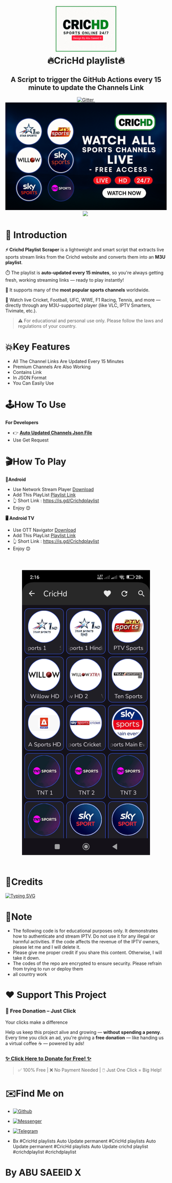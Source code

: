 
<h1 align="center">
  <br>
  <a href=""><img src="https://raw.githubusercontent.com/abusaeeidx/CricHd-playlists-Auto-Update-permanent/refs/heads/main/image/logo.jpg" alt="🔥CricHD🔥" width="200"></a>
  <br>
  🔥CricHd playlist🔥
  <br>
</h1>

<h2 align="center">A Script to trigger the GitHub Actions every 15 minute to update the Channels Link</h2>

<p align="center">
  <a href="https://www.python.org/">
    <img src="https://img.shields.io/badge/Made_With-Python_3.12%2B-blue"
         alt="Gitter">
  
  <a href="https://saythanks.io/to/bullredeyes@gmail.com">
      <img src="">
  </a>
  <a href="https://play.google.com/store/apps/details?id=com.banglalink.toffee">
    <img src="https://raw.githubusercontent.com/abusaeeidx/CricHd-playlists-Auto-Update-permanent/refs/heads/main/image/ban2.png">
  </a>
  </a>
  <a href="https://gitter.im/amitmerchant1990/electron-markdownify"><img src="https://img.shields.io/badge/Made%20in-Bangladesh_🇧🇩-green?colorA=%23ff0000&colorB=%23017e40&style=flat-square"></a>
<a href="https://hits.seeyoufarm.com"><img src=""/></a>
</p>

# 📒 Introduction

**⚡ Crichd Playlist Scraper** is a lightweight and smart script that extracts live sports stream links from the Crichd website and converts them into an **M3U playlist**.

⏱️ The playlist is **auto-updated every 15 minutes**, so you're always getting fresh, working streaming links — ready to play instantly!

📡 It supports many of the **most popular sports channels** worldwide.

🎯 Watch live Cricket, Football, UFC, WWE, F1 Racing, Tennis, and more — directly through any M3U-supported player (like VLC, IPTV Smarters, Tivimate, etc.).

> ⚠️ For educational and personal use only. Please follow the laws and regulations of your country.

# 💥Key Features

* All The Channel Links Are Updated Every 15 Minutes
* Premium Channels Are Also Working
* Contains Link
* In JSON Format
* You Can Easily Use



# 🕹️How To Use
**For Developers**
* 👉 **[Auto Updated Channels Json File](https://raw.githubusercontent.com/abusaeeidx/CricHd-playlists-Auto-Update-permanent/refs/heads/main/api.json)**
* Use Get Request





# 🎬How To Play
**📱Android**
* Use Network Stream Player [Download](https://play.google.com/store/apps/details?id=com.genuine.leone)
* Add This PlayList [Playlist Link](https://raw.githubusercontent.com/abusaeeidx/CricHd-playlists-Auto-Update-permanent/refs/heads/main/ALL.m3u)
* 👆 Short Link : https://is.gd/Crichdplaylist
*  Enjoy 😊

**🖥️ Android TV**
* Use OTT Navigator [Download](https://apkpure.com/ott-navigator-iptv/studio.scillarium.ottnavigator/amp)
* Add This PlayList [Playlist Link](https://raw.githubusercontent.com/abusaeeidx/CricHd-playlists-Auto-Update-permanent/refs/heads/main/ALL.m3u)
*  👆 Short Link : https://is.gd/Crichdplaylist
*  Enjoy 😊

<h1 align="center">
  <a href="https://raw.githubusercontent.com/abusaeeidx/CricHd-playlists-Auto-Update-permanent/refs/heads/main/ALL.m3u">
    <img src="https://raw.githubusercontent.com/abusaeeidx/CricHd-playlists-Auto-Update-permanent/refs/heads/main/image/channel-ss2.jpg" alt="Channel Image" width="400" style="margin: 20px;">
  </a>
</h1>


# 🚬Credits
[![Typing SVG](https://readme-typing-svg.demolab.com?font=Fira+Code&pause=100&color=FF2C10&background=31FF9400&width=400&lines=ABU+SAEEID+X+NOOB)](https://git.io/typing-svg)

# 📝Note
* The following code is for educational purposes only. It demonstrates how to authenticate and stream IPTV. Do not use it for any illegal or harmful activities. If the code affects the revenue of the IPTV owners, please let me  and I will delete it.
* Please give me proper credit if you share this content. Otherwise, I will take it down.
* The codes of the repo are encrypted to ensure security. Please refrain from trying to run or deploy them 
* all country work 


# ❤️ Support This Project

### 🎁 Free Donation – Just Click
Your clicks make a difference 

Help us keep this project alive and growing — **without spending a penny**.  
Every time you click an ad, you're giving a **free donation** — like handing us a virtual coffee ☕ — powered by ads!

### [✨ Click Here to Donate for Free! ✨](https://abusaeeidx.github.io/Support/)

> ✅ 100% Free | ❌ No Payment Needed | 🖱️ Just One Click = Big Help!


# ✉️Find Me on 

- [![Github](https://img.shields.io/badge/Github-ABUSAEEIDX-purple?style=for-the-badge&logo=github)](https://github.com/abusaeeidx)


- [![Messenger](https://img.shields.io/badge/Messenger-abusaeeix-orange?style=for-the-badge&logo=messenger)](https://t.me/AbuSaeedX)

- [![Telegram](https://img.shields.io/badge/Telegram-AbuSaeeidx-indigo?style=for-the-badge&logo=telegram)](https://t.me/AbuSaeedX)
- Bx
#CricHd playlists Auto Update permanent 
#CricHd playlists Auto Update permanent 
#CricHd playlists Auto Update
crichd playlist
#crichdplaylist
#crichdplaylist
# By ABU SAEEID X
